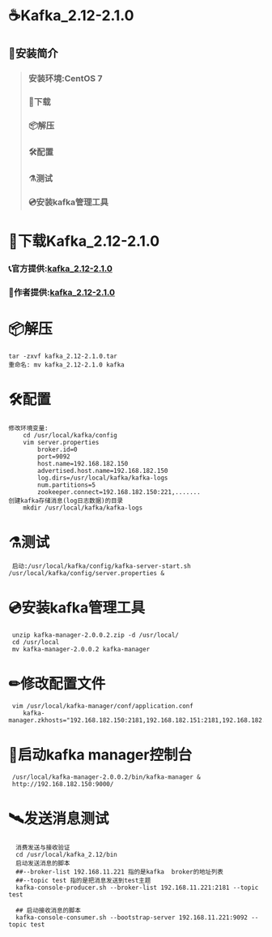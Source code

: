 # ☕Kafka_2.12-2.1.0
## 🧭安装简介
> ### 安装环境:CentOS 7
> ### 🚬下载
> ### 📦解压
> ### 🛠配置
> ### ⚗测试️
> ### 💿安装kafka管理工具
# 🚬下载Kafka_2.12-2.1.0
 ###  📞官方提供:[kafka_2.12-2.1.0](http://kafka.apache.org/downloads)
 ###  🤝作者提供:[kafka_2.12-2.1.0](https://www.shushunstudio.com/software/zookeeper-3.4.14.tar.gz)
# 📦解压
    tar -zxvf kafka_2.12-2.1.0.tar
    重命名: mv kafka_2.12-2.1.0 kafka
    
# 🛠配置 
    修改环境变量:
        cd /usr/local/kafka/config
        vim server.properties
            broker.id=0
            port=9092
            host.name=192.168.182.150
            advertised.host.name=192.168.182.150
            log.dirs=/usr/local/kafka/kafka-logs
            num.partitions=5
            zookeeper.connect=192.168.182.150:221,.......
    创建kafka存储消息(log日志数据)的目录
        mkdir /usr/local/kafka/kafka-logs
   

 # ⚗测试  
     启动:/usr/local/kafka/config/kafka-server-start.sh /usr/local/kafka/config/server.properties &
 # 💿安装kafka管理工具
     unzip kafka-manager-2.0.0.2.zip -d /usr/local/
     cd /usr/local
     mv kafka-manager-2.0.0.2 kafka-manager
 # ✏修改配置文件
     vim /usr/local/kafka-manager/conf/application.conf
        kafka-manager.zkhosts="192.168.182.150:2181,192.168.182.151:2181,192.168.182.152:2181"
 # 🥂启动kafka manager控制台
     /usr/local/kafka-manager-2.0.0.2/bin/kafka-manager &
     http://192.168.182.150:9000/
 # 🛰发送消息测试
      消费发送与接收验证
      cd /usr/local/kafka_2.12/bin
      启动发送消息的脚本
      ##--broker-list 192.168.11.221 指的是kafka  broker的地址列表
      ##--topic test 指的是把消息发送到test主题
      kafka-console-producer.sh --broker-list 192.168.11.221:2181 --topic test
      
      ## 启动接收消息的脚本
      kafka-console-consumer.sh --bootstrap-server 192.168.11.221:9092 --topic test